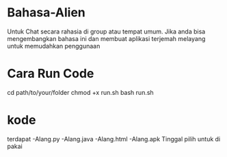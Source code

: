 # Bahasa-Alien
Untuk Chat secara rahasia di group atau tempat umum. Jika anda bisa mengembangkan bahasa ini dan membuat aplikasi terjemah melayang untuk memudahkan penggunaan

# Cara Run Code
cd path/to/your/folder
chmod +x run.sh
bash run.sh

# kode 
terdapat 
-Alang.py 
-Alang.java
-Alang.html
-Alang.apk
Tinggal pilih untuk di pakai
